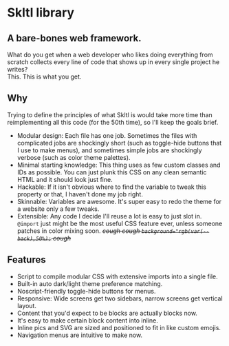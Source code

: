 # Skltl library

## A bare-bones web framework.

What do you get when a web developer who likes doing everything from scratch collects every line of code that shows up in every single project he writes?  
This. This is what you get.

## Why

Trying to define the principles of what Skltl is would take more time than reimplementing all this code (for the 50th time), so I'll keep the goals brief.

- Modular design: Each file has one job. Sometimes the files with complicated jobs are shockingly short (such as toggle-hide buttons that I use to make menus), and sometimes simple jobs are shockingly verbose (such as color theme palettes).
- Minimal starting knowledge: This thing uses as few custom classes and IDs as possible. You can just plunk this CSS on any clean semantic HTML and it should look just fine.
- Hackable: If it isn't obvious where to find the variable to tweak this property or that, I haven't done my job right.
- Skinnable: Variables are awesome. It's super easy to redo the theme for a website only a few tweaks.
- Extensible: Any code I decide I'll reuse a lot is easy to just slot in. `@import` just might be the most useful CSS feature ever, unless someone patches in color mixing soon. ~~*cough cough `background="rgb(var(--back),50%);` cough*~~

## Features

- Script to compile modular CSS with extensive imports into a single file.
- Built-in auto dark/light theme preference matching.
- Noscript-friendly toggle-hide buttons for menus.
- Responsive: Wide screens get two sidebars, narrow screens get vertical layout.
- Content that you'd expect to be blocks are actually blocks now.
- It's easy to make certain block content into inline.
- Inline pics and SVG are sized and positioned to fit in like custom emojis.
- Navigation menus are intuitive to make now.